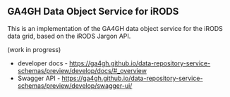 ## GA4GH Data Object Service for iRODS

This is an implementation of the GA4GH data object service for the iRODS data grid, based on the iRODS Jargon API.

(work in progress)

* developer docs - https://ga4gh.github.io/data-repository-service-schemas/preview/develop/docs/#_overview
* Swagger API - https://ga4gh.github.io/data-repository-service-schemas/preview/develop/swagger-ui/





